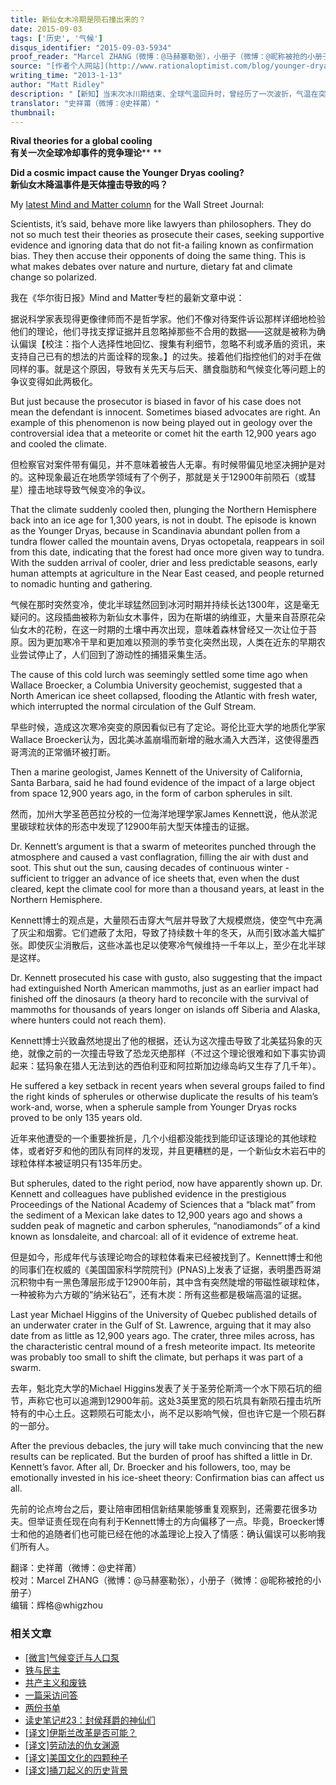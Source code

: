 ```yaml
---
title: 新仙女木冷期是陨石撞出来的？
date: 2015-09-03
tags: ['历史', '气候']
disqus_identifier: "2015-09-03-5934"
proof_reader: "Marcel ZHANG（微博：@马赫塞勒张），小册子（微博：@昵称被抢的小册子）"
source: "[作者个人网站](http://www.rationaloptimist.com/blog/younger-dryas.aspx)"
writing_time: "2013-1-13"
author: "Matt Ridley"
description: "【新知】当末次冰川期结束、全球气温回升时，曾经历了一次波折，气温在突然回到冰期水平，并持续了一千多年，对此，过去的流行理论认为，那是由北大西洋冰盖崩塌引起的冷暖洋流变化所导致，但去年的一项研究支持了另一种假说，里德利大人为我们做了介绍。"
translator: "史祥莆（微博：@史祥莆）"
thumbnail:
---
```


**Rival theories for a global cooling**  
**有关一次全球冷却事件的竞争理论**** **

**Did a cosmic impact cause the Younger Dryas cooling?**  
**新仙女木降温事件是天体撞击导致的吗？**

My [latest Mind and Matter column](http://online.wsj.com/article/SB10001424052702304537904577277442504539400.html) for the Wall Street Journal:

Scientists, it’s said, behave more like lawyers than philosophers. They do not so much test their theories as prosecute their cases, seeking supportive evidence and ignoring data that do not fit-a failing known as confirmation bias. They then accuse their opponents of doing the same thing. This is what makes debates over nature and nurture, dietary fat and climate change so polarized.

我在《华尔街日报》Mind and Matter专栏的最新文章中说：

据说科学家表现得更像律师而不是哲学家。他们不像对待案件诉讼那样详细地检验他们的理论，他们寻找支撑证据并且忽略掉那些不合用的数据——这就是被称为确认偏误【校注：指个人选择性地回忆、搜集有利细节，忽略不利或矛盾的资讯，来支持自己已有的想法的片面诠释的现象。】的过失。接着他们指控他们的对手在做同样的事。就是这个原因，导致有关先天与后天、膳食脂肪和气候变化等问题上的争议变得如此两极化。

But just because the prosecutor is biased in favor of his case does not mean the defendant is innocent. Sometimes biased advocates are right. An example of this phenomenon is now being played out in geology over the controversial idea that a meteorite or comet hit the earth 12,900 years ago and cooled the climate.

但检察官对案件带有偏见，并不意味着被告人无辜。有时候带偏见地坚决拥护是对的。这种现象最近在地质学领域有了个例子，那就是关于12900年前陨石（或彗星）撞击地球导致气候变冷的争议。

That the climate suddenly cooled then, plunging the Northern Hemisphere back into an ice age for 1,300 years, is not in doubt. The episode is known as the Younger Dryas, because in Scandinavia abundant pollen from a tundra flower called the mountain avens, Dryas octopetala, reappears in soil from this date, indicating that the forest had once more given way to tundra. With the sudden arrival of cooler, drier and less predictable seasons, early human attempts at agriculture in the Near East ceased, and people returned to nomadic hunting and gathering.

气候在那时突然变冷，使北半球猛然回到冰河时期并持续长达1300年，这是毫无疑问的。这段插曲被称为新仙女木事件，因为在斯堪的纳维亚，大量来自苔原花朵仙女木的花粉，在这一时期的土壤中再次出现，意味着森林曾经又一次让位于苔原。因为更加寒冷干旱和更加难以预测的季节变化突然出现，人类在近东的早期农业尝试停止了，人们回到了游动性的捕猎采集生活。

The cause of this cold lurch was seemingly settled some time ago when Wallace Broecker, a Columbia University geochemist, suggested that a North American ice sheet collapsed, flooding the Atlantic with fresh water, which interrupted the normal circulation of the Gulf Stream.

早些时候，造成这次寒冷突变的原因看似已有了定论。哥伦比亚大学的地质化学家Wallace Broecker认为，因北美冰盖崩塌而新增的融水涌入大西洋，这使得墨西哥湾流的正常循环被打断。

Then a marine geologist, James Kennett of the University of California, Santa Barbara, said he had found evidence of the impact of a large object from space 12,900 years ago, in the form of carbon spherules in silt.

然而，加州大学圣芭芭拉分校的一位海洋地理学家James Kennett说，他从淤泥里碳球粒状体的形态中发现了12900年前大型天体撞击的证据。

Dr. Kennett’s argument is that a swarm of meteorites punched through the atmosphere and caused a vast conflagration, filling the air with dust and soot. This shut out the sun, causing decades of continuous winter -sufficient to trigger an advance of ice sheets that, even when the dust cleared, kept the climate cool for more than a thousand years, at least in the Northern Hemisphere.

Kennett博士的观点是，大量陨石击穿大气层并导致了大规模燃烧，使空气中充满了灰尘和烟雾。它们遮蔽了太阳，导致了持续数十年的冬天，从而引致冰盖大幅扩张。即使灰尘消散后，这些冰盖也足以使寒冷气候维持一千年以上，至少在北半球是这样。

Dr. Kennett prosecuted his case with gusto, also suggesting that the impact had extinguished North American mammoths, just as an earlier impact had finished off the dinosaurs (a theory hard to reconcile with the survival of mammoths for thousands of years longer on islands off Siberia and Alaska, where hunters could not reach them).

Kennett博士兴致盎然地提出了他的根据，还认为这次撞击导致了北美猛犸象的灭绝，就像之前的一次撞击导致了恐龙灭绝那样（不过这个理论很难和如下事实协调起来：猛犸象在猎人无法到达的西伯利亚和阿拉斯加边缘岛屿又生存了几千年）。

He suffered a key setback in recent years when several groups failed to find the right kinds of spherules or otherwise duplicate the results of his team’s work-and, worse, when a spherule sample from Younger Dryas rocks proved to be only 135 years old.

近年来他遭受的一个重要挫折是，几个小组都没能找到能印证该理论的其他球粒体，或者好歹和他的团队有同样的发现，并且更糟糕的是，一个新仙女木岩石中的球粒体样本被证明只有135年历史。

But spherules, dated to the right period, now have apparently shown up. Dr. Kennett and colleagues have published evidence in the prestigious Proceedings of the National Academy of Sciences that a “black mat” from the sediment of a Mexican lake dates to 12,900 years ago and shows a sudden peak of magnetic and carbon spherules, “nanodiamonds” of a kind known as lonsdaleite, and charcoal: all of it evidence of extreme heat.

但是如今，形成年代与该理论吻合的球粒体看来已经被找到了。Kennett博士和他的同事们在权威的《美国国家科学院院刊》(PNAS)上发表了证据，表明墨西哥湖沉积物中有一黑色薄层形成于12900年前，其中含有突然陡增的带磁性碳球粒体，一种被称为六方碳的“纳米钻石”，还有木炭：所有这些都是极端高温的证据。

Last year Michael Higgins of the University of Quebec published details of an underwater crater in the Gulf of St. Lawrence, arguing that it may also date from as little as 12,900 years ago. The crater, three miles across, has the characteristic central mound of a fresh meteorite impact. Its meteorite was probably too small to shift the climate, but perhaps it was part of a swarm.

去年，魁北克大学的Michael Higgins发表了关于圣劳伦斯湾一个水下陨石坑的细节，声称它也可以追溯到12900年前。这处3英里宽的陨石坑具有新陨石撞击坑所特有的中心土丘。这颗陨石可能太小，尚不足以影响气候，但也许它是一个陨石群的一部分。

After the previous debacles, the jury will take much convincing that the new results can be replicated. But the burden of proof has shifted a little in Dr. Kennett’s favor. After all, Dr. Broecker and his followers, too, may be emotionally invested in his ice-sheet theory: Confirmation bias can affect us all.

先前的论点垮台之后，要让陪审团相信新结果能够重复观察到，还需要花很多功夫。但举证责任现在向有利于Kennett博士的方向偏移了一点。毕竟，Broecker博士和他的追随者们也可能已经在他的冰盖理论上投入了情感：确认偏误可以影响我们所有人。


翻译：史祥莆（微博：@史祥莆）  
校对：Marcel ZHANG（微博：@马赫塞勒张），小册子（微博：@昵称被抢的小册子）  
编辑：辉格@whigzhou


### 相关文章

* [[微言]气候变迁与人口泵](https://headsalon.org/archives/4829.html "[微言]气候变迁与人口泵")
* [铁与民主](https://headsalon.org/archives/7815.html "铁与民主")
* [共产主义和废铁](https://headsalon.org/archives/7658.html "共产主义和废铁")
* [一篇采访问答](https://headsalon.org/archives/7586.html "一篇采访问答")
* [两份书单](https://headsalon.org/archives/7748.html "两份书单")
* [读史笔记#23：封侯拜爵的神仙们](https://headsalon.org/archives/7495.html "读史笔记#23：封侯拜爵的神仙们")
* [[译文]伊斯兰改革是否可能？](https://headsalon.org/archives/7474.html "[译文]伊斯兰改革是否可能？")
* [[译文]劳动法的仇女渊源](https://headsalon.org/archives/7466.html "[译文]劳动法的仇女渊源")
* [[译文]美国文化的四颗种子](https://headsalon.org/archives/7454.html "[译文]美国文化的四颗种子")
* [[译文]捅刀起义的历史背景](https://headsalon.org/archives/7438.html "[译文]捅刀起义的历史背景")
